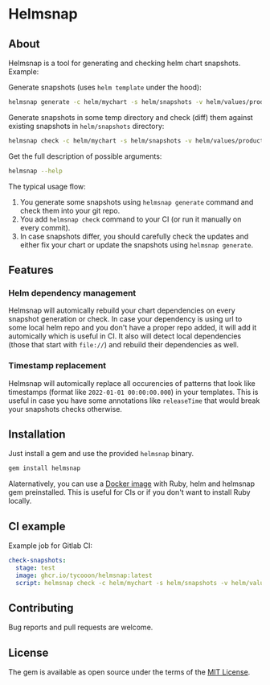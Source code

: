 # Helmsnap

## About

Helmsnap is a tool for generating and checking helm chart snapshots. Example:

Generate snapshots (uses `helm template` under the hood):

```sh
helmsnap generate -c helm/mychart -s helm/snapshots -v helm/values/production.yaml
```

Generate snapshots in some temp directory and check (diff) them against existing snapshots in `helm/snapshots` directory:

```sh
helmsnap check -c helm/mychart -s helm/snapshots -v helm/values/production.yaml
```

Get the full description of possible arguments:

```sh
helmsnap --help
```

The typical usage flow:

1. You generate some snapshots using `helmsnap generate` command and check them into your git repo.
2. You add `helmsnap check` command to your CI (or run it manually on every commit).
3. In case snapshots differ, you should carefully check the updates and either fix your chart or update the snapshots using `helmsnap generate`.

## Features

### Helm dependency management

Helmsnap will automically rebuild your chart dependencies on every snapshot generation or check. In case your dependency is using url to some local helm repo and you don't have a proper repo added, it will add it automically which is useful in CI. It also will detect local dependencies (those that start with `file://`) and rebuild their dependencies as well.

### Timestamp replacement

Helmsnap will automically replace all occurencies of patterns that look like timestamps (format like `2022-01-01 00:00:00.000`) in your templates. This is useful in case you have some annotations like `releaseTime` that would break your snapshots checks otherwise.

## Installation

Just install a gem and use the provided `helmsnap` binary.

```sh
gem install helmsnap
```

Alaternatively, you can use a [Docker image](https://github.com/tycooon/helmsnap/pkgs/container/helmsnap) with Ruby, helm and helmsnap gem preinstalled. This is useful for CIs or if you don't want to install Ruby locally.

## CI example

Example job for Gitlab CI:

```yaml
check-snapshots:
  stage: test
  image: ghcr.io/tycooon/helmsnap:latest
  script: helmsnap check -c helm/mychart -s helm/snapshots -v helm/values/production.yaml
```

## Contributing

Bug reports and pull requests are welcome.

## License

The gem is available as open source under the terms of the [MIT License](https://opensource.org/licenses/MIT).
